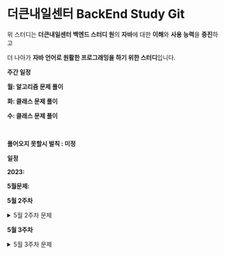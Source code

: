 # 더큰내일센터 BackEnd Study Git

위 스터디는 **더큰내일센터 백엔드 스터디 원**의 **자바**에 대한 **이해**와 **사용 능력**을 **증진**하고

더 나아가 **자바 언어로 원활한 프로그래밍을 하기 위한 스터디**입니다.



**주간 일정**

**월: 알고리즘 문제 풀이**

**화: 클래스 문제 풀이**

**수: 클래스 문제 풀이**

​                                                                                                                            

**풀어오지 못할시 벌칙 : 미정**





**일정**

**2023:**

**5월문제:**

**5월 2주차**
<details><summary>5월 2주차 문제</summary>

<details><summary>5/8 문제</summary>

- 백준 알고리즘 : 과제 안내신분?  - 기초 배열 문제
  - https://www.acmicpc.net/problem/5597 

- 백준 알고리즘 : 공 바꾸기 - 기초 배열 문제
  - https://www.acmicpc.net/problem/10813
  
- 프로그래머스 알고리즘 : n보다 커질 때까지 더하기 - 배열 및 조건 문 문제
  - https://school.programmers.co.kr/learn/courses/30/lessons/181884

</details>


<details><summary>5/9 문제</summary>

- **상속과 배열에 관한 이해**를 돕기 위한 **클래스 및 메소드 작성문제**
  - 조건1 : problem 패키지 내부의 **_5_9 패키지를 복사**하여 자신의 이름의 패키지에서 문제를 푸세요
  - 조건2 : **JdncClassTest1을 실행**했을때 **아래와 같은 결과 화면이 출력**되어야 합니다.
  - 조건3: Test를 풀기 위해 ChildrenDistibution Class와 해당 클래스의 convertMember메소드를 작성해주세요. - 다른 클래스가 필요하다면 다른 클래스를 생성해주세요
  - 조건4 : JdncClassTest1 Class를 수정하지 마세요.
  - 조건5: Member Class를 수정하지 마세요.

- 조건 4과 5는 지키지 않으셔도 되지만 가능한 지켜주시면 실력향상에 도움이 됩니다.
- 클래스와 메소드를 직접 만들어 보시고 그 과정에서 일어나는 고민과 생각을 정리해서 다른분들과 공유해 봅시다!

- **결과 화면**
- ![결과 이미지](./image/img.png)
</details>

<details><summary> 5/10 문제</summary>

- **상속과 배열 그리고 자료구조 Map에 관한 이해**를 돕기 위한 **클래스 및 메소드 작성문제**
  - 조건1 : problem 패키지 내부의 **_5_10 패키지를 복사**하여 자신의 이름의 패키지에서 문제를 푸세요
  - 조건2 : **JdncClassTest2을 실행**했을때 **아래와 같은 결과 화면이 출력**되어야 합니다.
  - 조건3 : Test를 풀기 위해 **WeaponProvider** Class와 해당 클래스의 **provideWeaponToMember** 메소드를 작성해주세요. 
  - 조건4 : 문제를 풀기위해 **필요한 클래스를 스스로 작성**하세요. (작성 중 다른 클래스와 차이점이 없는 클래스는 작성하지 말아주세요)
  - 조건5 : Member Class를 수정하지 마세요
  - 조건6 : Weapon Class를 수정하지 마세요
  - 조건7 : JdncClassTest2를 수정하지 마세요
- 조건 5,6,7은 지키지 않으셔도 되지만 가능한 지켜주시면 실력향상에 도움이 됩니다.
- 클래스와 메소드를 직접 만들어 보시고 그 과정에서 일어나는 고민과 생각을 정리해서 다른분들과 공유해 봅시다!

![img2](./image/img2.png)
<details><summary>Hint</summary>
멤버 변수와 메소드들중 익숙하지 않은 접근제어자가 보이실 겁니다.
</details>
</details>

</details>

**5월 3주차**
<details><summary>5월 3주차 문제</summary>

<details><summary>5/15 문제</summary>

- 백준 알고리즘 : 세로읽기?  - 배열
  - https://www.acmicpc.net/problem/10798

- 백준 알고리즘 : 색종이 - 배열
  - https://www.acmicpc.net/problem/2563

- 프로그래머스 알고리즘 : 가장 가까운 같은 글자
  - https://school.programmers.co.kr/learn/courses/30/lessons/142086

</details>

<details><summary>5/16 문제</summary>

- **상속과 다운 캐스팅 그리고 파싱**에 관한 이해를 를 돕기 위한 **메소드 작성문제**
  - 조건1 : problem 패키지 내부의 **_5_16 패키지를 복사**하여 자신의 이름의 패키지에서 문제를 푸세요
  - 조건2 : **JdncClassTest3을 실행**했을때 **아래와 같은 결과 화면이 출력**되어야 합니다.
  - 조건3 : Test를 풀기 위해 **ItemProvider** Class와 해당 클래스의 **provideItem** 메소드를 작성해주세요.
  - 조건4 : Test를 풀기 위해 **Member** class 내부의 processingUseAllItem 메소드를 작성해 주세요
  - 조건5 : 조건 4 이외에는 Member Class를 수정하지 마세요
  - 조건6 : Item Class를 수정하지 마세요
  - 조건7 : JdncClassTest3를 수정하지 마세요
  - 조건8 : HpPotion, MpPotion class는 주석으로 안내되어있는 한줄 외에 수정하지 마세요
- 조건 5,6,7,8 은 지키지 않으셔도 되지만 가능한 지켜주시면 실력향상에 도움이 됩니다.
- Potion interface 는 사용하셔도 되고 사용하지 않으셔도 됩니다.
- 클래스와 메소드를 직접 만들어 보시고 그 과정에서 일어나는 고민과 생각을 정리해서 다른분들과 공유해 봅시다!
<details><summary>Hint</summary>

- down casting 과 this에 대해 아시면 풀이에 도움이 되실겁니다.
</details>

![img3](./image/img3.png)

</details>


</details>